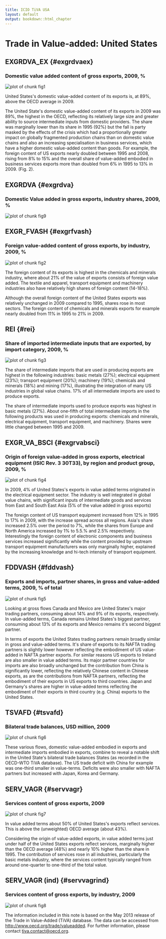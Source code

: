 ```yaml
---
title: ICIO TiVA USA
layout: default
output: bookdown::html_chapter
---
```

	   
# Trade in Value-added: United States

## EXGRDVA\_EX {#exgrdvaex}

### Domestic value added content of gross exports, 2009, %
![plot of chunk fig1](figures/report_icio_tiva/USA/fig1.png) 

United States's domestic value-added content of its exports is, at 89%, above the OECD average in 2009.

The United State's domestic value-added content of its exports in 2009 was 89%, the highest in the OECD, reflecting its relatively large size and greater ability to source intermediate inputs from domestic providers. The share was marginally lower than its share in 1995 (92%) but the fall is party masked by the effects of the crisis which had a proportionally greater impact on globally fragmented production chains than on domestic value chains and also an increasing specialisation in business services, which have a higher domestic value-added content than goods. For example, the foreign content of US exports nearly doubled between 1995 and 2008, rising from 8% to 15% and the overall share of value-added embodied in business services exports more than doubled from 6% in 1995 to 13% in 2009.  (Fig. 2).

## EXGRDVA {#exgrdva}

### Domestic Value added in gross exports, industry shares, 2009, %
![plot of chunk fig9](figures/report_icio_tiva/USA/fig9.png) 



## EXGR\_FVASH {#exgrfvash}

### Foreign value-added content of gross exports, by industry, 2009, %
![plot of chunk fig2](figures/report_icio_tiva/USA/fig2.png) 

The foreign content of its exports is highest in the chemicals and minerals industry, where about 21% of the value of exports consists of foreign value added.
The textile and apparel, transport equipment and machinery industries also have relatively high shares of foreign content (14-18%).

Although the overall foreign content of the United States exports was relatively unchanged in 2009 compared to 1995, shares rose in most sectors. The foreign content of chemicals and minerals exports for example nearly doubled from 11% in 1995 to 21% in 2009. 


## REI {#rei}

### Share of imported intermediate inputs that are exported, by import category, 2009, %
![plot of chunk fig3](figures/report_icio_tiva/USA/fig3.png) 
  
The share of intermediate imports that are used in producing exports are highest in the following industries:
basic metals (27%);
electrical equipment (23%);
transport equipment (20%);
machinery (19%);
chemicals and minerals (18%) and
mining (17%),
illustrating the integration of many US industries in global value chains.
17% of all intermediate imports are used to produce exports.

The share of intermediate imports used to produce exports was highest in basic metals (27%). About one-fifth of total intermediate imports in the following products was used in producing exports: chemicals and minerals, electrical equipment, transport equipment, and machinery. Shares were little changed between 1995 and 2009.


## EXGR\_VA\_BSCI {#exgrvabsci}
### Origin of foreign value-added in gross exports, electrical equipment (ISIC Rev. 3 30T33), by region and product group, 2009, %
![plot of chunk fig4](figures/report_icio_tiva/USA/fig4.png) 

In 2009,
4% of
United States's exports in value added terms originated in the
electrical equipment sector. The industry is well integrated in global value chains, with significant inputs of intermediate goods and services from East and South East Asia (5% of the value added in gross exports)

The foreign content of US transport equipment increased from 12% in 1995 to 17% in 2009, with the increase spread across all regions. Asia's share increased 2.5% over the period to 7%,  while the shares from Europe and North America increased by 1% to 5.5.% and 2.5% respectively. Interestingly the foreign content of electronic components and business services increased significantly while the content provided by upstream transport equipment manufacturers was only marginally higher, explained by the increasing knowledge and hi-tech intensity of transport equipment.


## FDDVASH {#fddvash}

### Exports and imports, partner shares, in gross and value-added terms, 2009, % of total
![plot of chunk fig5](figures/report_icio_tiva/USA/fig5.png) 

Looking at gross flows Canada and Mexico are United States's major trading partners, consuming about 14% and 9% of its exports, respectively.
In value-added terms, Canada remains United States's biggest partner, consuming about 13% of its exports and Mexico remains it's second biggest partner.

In terms of exports the United States trading partners remain broadly similar in gross and value-added terms. It's share of exports to its NAFTA trading partners is slightly lower however reflecting the embodiment of US value-added in NAFTA partner exports. For similar reasons US exports to Ireland are also smaller in value added terms. Its major partner countries for imports are also broadly unchanged but the contribution from China is significantly lower, reflecting the relatively Chinese content in Chinese exports, as are the contributions from NAFTA partners, reflecting the embodiment of their exports in US exports to third countries. Japan and Germany's shares are higher in value-added terms reflecting the embodiment of their exports in third country (e.g. China) exports to the United States.

## TSVAFD {#tsvafd}

### Bilateral trade balances, USD million, 2009
![plot of chunk fig6](figures/report_icio_tiva/USA/fig6.png) 

These various flows, domestic value-added embodied in exports and intermediate imports embodied in exports, combine to reveal a notable shift in the United State's bilateral trade balances States (as recorded in the OECD-WTO TiVA database). The US trade deficit with China for example was one-third smaller in value-terms. Deficits were also smaller with NAFTA partners but increased with Japan, Korea and Germany.

## SERV\_VAGR {#servvagr}

### Services content of gross exports, 2009
![plot of chunk fig7](figures/report_icio_tiva/USA/fig7.png) 
  
In value added terms about 50% of United States's exports reflect services.
This is above the (unweighted) OECD average (about 43%).

Considering the origin of value-added exports, in value added terms just under  half of the United States  exports reflect services, marginally higher than the OECD average (48%) and nearly 10% higher than the share in 1995. The contribution of services rose in all industries, particularly the basic metals industry, where the services content typically ranged from around one-quarter to one-third of the total value.

## SERV\_VAGR (ind) {#servvagrind}

### Services content of gross exports, by industry, 2009
![plot of chunk fig8](figures/report_icio_tiva/USA/fig8.png) 



The information included in this note is based on the May 2013 release of the Trade in Value-Added (TiVA) database. The data can be accessed from http://www.oecd.org/trade/valueadded. For further information, please contact tiva.contact@oecd.org.
